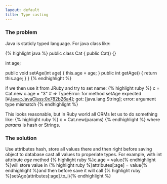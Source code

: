 ```yaml
---
layout: default
title: Type casting
---
```


### The problem
Java is staticly typed language. For java class like:

{% highlight java %}
public class Cat {
  public Cat() {}

  int age;

  public void setAge(int age) { this.age = age; }
  public int getAge() { return this.age; }
}
{% endhighlight %}

if we then use it from JRuby and try to set name:
{% highlight ruby %}
c = Cat.new
c.age = "3" # => TypeError: for method setAge expected [#<Java::JavaClass:0x782b26a4>]; got: [java.lang.String]; error: argument type mismatch
{% endhighlight %}

This looks reasonable, but in Ruby world all ORMs let us to do something like:
{% highlight ruby %}
c = Cat.new(params)
{% endhighlight %}
where _params_ is hash or Strings. 

### The solution
Use attributes hash, store all values there and then right before saving object to database cast all values to properiate types.
For example, with int attribute _age_ method 
{% highlight ruby %}c.age = value{% endhighlight %}will store value in {% highlight ruby %}attributes[:age] = value{% endhighlight %}and then before save it will call {% highlight ruby %}setAge(attributes[:age].to_i){% endhighlight %}